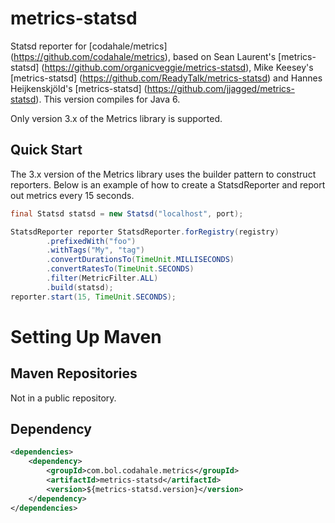 # metrics-statsd

Statsd reporter for [codahale/metrics] (https://github.com/codahale/metrics), based on Sean Laurent's [metrics-statsd] (https://github.com/organicveggie/metrics-statsd),  Mike Keesey's [metrics-statsd] (https://github.com/ReadyTalk/metrics-statsd) and  Hannes Heijkenskjöld's [metrics-statsd] (https://github.com/jjagged/metrics-statsd). This version compiles for Java 6.

Only version 3.x of the Metrics library is supported.

## Quick Start

The 3.x version of the Metrics library uses the builder pattern to construct reporters. Below is an example of how to
create a StatsdReporter and report out metrics every 15 seconds.

 ```java
 final Statsd statsd = new Statsd("localhost", port);

 StatsdReporter reporter StatsdReporter.forRegistry(registry)
         .prefixedWith("foo")
         .withTags("My", "tag")
         .convertDurationsTo(TimeUnit.MILLISECONDS)
         .convertRatesTo(TimeUnit.SECONDS)
         .filter(MetricFilter.ALL)
         .build(statsd);
reporter.start(15, TimeUnit.SECONDS);
```

# Setting Up Maven
## Maven Repositories

Not in a public repository.

## Dependency

```xml
<dependencies>
    <dependency>
        <groupId>com.bol.codahale.metrics</groupId>
        <artifactId>metrics-statsd</artifactId>
        <version>${metrics-statsd.version}</version>
    </dependency>
</dependencies>
```


